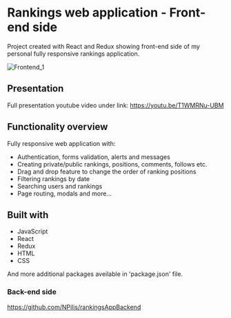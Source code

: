 # Rankings web application - Front-end side
Project created with React and Redux showing front-end side of my personal fully responsive rankings application.

![Frontend_1](https://user-images.githubusercontent.com/50465266/99562204-18ba6980-29c8-11eb-8a91-b8f84e93bac8.png)

## Presentation
Full presentation youtube video under link: https://youtu.be/T1WMRNu-UBM

## Functionality overview
Fully responsive web application with:
  - Authentication, forms validation, alerts and messages
  - Creating private/public rankings, positions, comments, follows etc. 
  - Drag and drop feature to change the order of ranking positions
  - Filtering rankings by date
  - Searching users and rankings
  - Page routing, modals and more...

## Built with
- JavaScript
- React
- Redux
- HTML
- CSS

And more additional packages aveilable in 'package.json' file.

### Back-end side
https://github.com/NPilis/rankingsAppBackend

